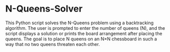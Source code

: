 # N-Queens-Solver

This Python script solves the N-Queens problem using a backtracking algorithm. The user is prompted to enter the number of queens (N), and the script displays a solution or prints the board arrangement after placing the queens. The goal is to place N queens on an N×N chessboard in such a way that no two queens threaten each other.
